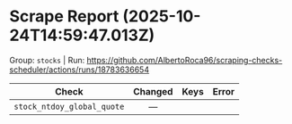 # Scrape Report (2025-10-24T14:59:47.013Z)

Group: `stocks`  |  Run: https://github.com/AlbertoRoca96/scraping-checks-scheduler/actions/runs/18783636654

| Check | Changed | Keys | Error |
|---|:---:|:--|:--|
| `stock_ntdoy_global_quote` | — |  |  |
